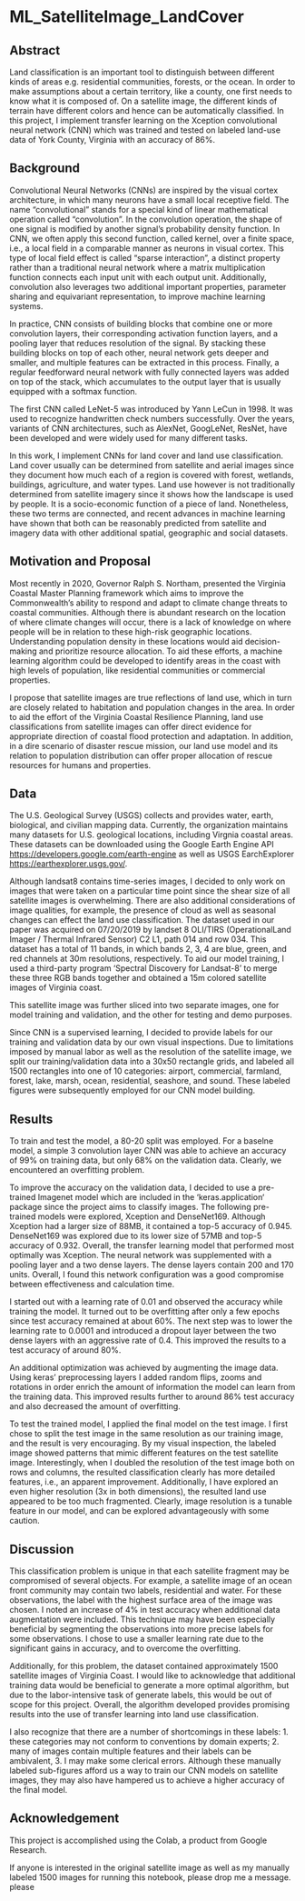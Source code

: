 # ML_SatelliteImage_LandCover
## Abstract
Land classification is an important tool to distinguish between different kinds of areas e.g. residential communities,
forests, or the ocean. In order to make assumptions about a certain territory, like a county, one first needs to know
what it is composed of. On a satellite image, the different kinds of terrain have different colors and hence can be
automatically classified. In this project, I implement transfer learning on the Xception convolutional neural network
(CNN) which was trained and tested on labeled land-use data of York County, Virginia with an accuracy of 86%.

## Background
Convolutional Neural Networks (CNNs) are inspired by the visual cortex architecture, in which many neurons have
a small local receptive field. The name “convolutional” stands for a special kind of linear mathematical operation
called “convolution”. In the convolution operation, the shape of one signal is modified by another signal’s probability
density function. In CNN, we often apply this second function, called kernel, over a finite space, i.e., a local field in a
comparable manner as neurons in visual cortex. This type of local field effect is called “sparse interaction”, a distinct
property rather than a traditional neural network where a matrix multiplication function connects each input unit with
each output unit. Additionally, convolution also leverages two additional important properties, parameter sharing and
equivariant representation, to improve machine learning systems.

In practice, CNN consists of building blocks that combine one or more convolution layers, their corresponding activation
function layers, and a pooling layer that reduces resolution of the signal. By stacking these building blocks on top of
each other, neural network gets deeper and smaller, and multiple features can be extracted in this process. Finally, a
regular feedforward neural network with fully connected layers was added on top of the stack, which accumulates to the
output layer that is usually equipped with a softmax function.

The first CNN called LeNet-5 was introduced by Yann LeCun in 1998. It was used to recognize handwritten check
numbers successfully. Over the years, variants of CNN architectures, such as AlexNet, GoogLeNet, ResNet, have been
developed and were widely used for many different tasks.

In this work, I implement CNNs for land cover and land use classification. Land cover usually can be determined from
satellite and aerial images since they document how much each of a region is covered with forest, wetlands, buildings,
agriculture, and water types. Land use however is not traditionally determined from satellite imagery since it shows
how the landscape is used by people. It is a socio-economic function of a piece of land. Nonetheless, these two terms
are connected, and recent advances in machine learning have shown that both can be reasonably predicted from satellite
and imagery data with other additional spatial, geographic and social datasets.

## Motivation and Proposal
Most recently in 2020, Governor Ralph S. Northam, presented the Virginia Coastal Master Planning framework which
aims to improve the Commonwealth’s ability to respond and adapt to climate change threats to coastal communities.
Although there is abundant research on the location of where climate changes will occur, there is a lack of knowledge
on where people will be in relation to these high-risk geographic locations. Understanding population density in
these locations would aid decision-making and prioritize resource allocation. To aid these efforts, a machine learning
algorithm could be developed to identify areas in the coast with high levels of population, like residential communities
or commercial properties.

I propose that satellite images are true reflections of land use, which in turn are closely related to habitation and
population changes in the area. In order to aid the effort of the Virginia Coastal Resilience Planning, land use
classifications from satellite images can offer direct evidence for appropriate direction of coastal flood protection and
adaptation. In addition, in a dire scenario of disaster rescue mission, our land use model and its relation to population
distribution can offer proper allocation of rescue resources for humans and properties.

## Data
The U.S. Geological Survey (USGS) collects and provides water, earth, biological, and civilian mapping data. Currently,
the organization maintains many datasets for U.S. geological locations, including Virgnia coastal areas. These datasets
can be downloaded using the Google Earth Engine API https://developers.google.com/earth-engine as well
as USGS EarchExplorer https://earthexplorer.usgs.gov/.

Although landsat8 contains time-series images, I decided to only work on images that were taken on a particular time
point since the shear size of all satellite images is overwhelming. There are also additional considerations of image
qualities, for example, the presence of cloud as well as seasonal changes can effect the land use classification. The
dataset used in our paper was acquired on 07/20/2019 by landset 8 OLI/TIRS (OperationalLand Imager / Thermal
Infrared Sensor) C2 L1, path 014 and row 034. This dataset has a total of 11 bands, in which bands 2, 3, 4 are blue,
green, and red channels at 30m resolutions, respectively. To aid our model training, I used a third-party program
‘Spectral Discovery for Landsat-8’ to merge these three RGB bands together and obtained a 15m colored satellite
images of Virginia coast.

This satellite image was further sliced into two separate images, one for model training and validation, and the other for
testing and demo purposes.

Since CNN is a supervised learning, I decided to provide labels for our training and validation data by our own
visual inspections. Due to limitations imposed by manual labor as well as the resolution of the satellite image, we
split our training/validation data into a 30x50 rectangle grids, and labeled all 1500 rectangles into one of 10 categories:
airport, commercial, farmland, forest, lake, marsh, ocean, residential, seashore, and sound. These labeled figures were
subsequently employed for our CNN model building.

## Results
To train and test the model, a 80-20 split was employed. For a baselne model, a simple 3 convolution layer CNN was 
able to achieve an accuracy of 99% on training data, but only 68% on the validation data. Clearly, we encountered an 
overfitting problem.

To improve the accuracy on the validation data, I decided to use a pre-trained Imagenet model which are included
in the ‘keras.application‘ package since the project aims to classify images. The following pre-trained models were
explored, Xception and DenseNet169. Although Xception had a larger size of 88MB, it contained a top-5 accuracy of
0.945. DenseNet169 was explored due to its lower size of 57MB and top-5 accuracy of 0.932. Overall, the transfer
learning model that performed most optimally was Xception. The neural network was supplemented with a pooling layer
and a two dense layers. The dense layers contain 200 and 170 units. Overall, I found this network configuration was a
good compromise between effectiveness and calculation time.

I started out with a learning rate of 0.01 and observed the accuracy while training the model. It turned out to be
overfitting after only a few epochs since test accuracy remained at about 60%. The next step was to lower the learning
rate to 0.0001 and introduced a dropout layer between the two dense layers with an aggressive rate of 0.4. This improved
the results to a test accuracy of around 80%.

An additional optimization was achieved by augmenting the image data. Using keras’ preprocessing layers I added random
flips, zooms and rotations in order enrich the amount of information the model can learn from the training data. This
improved results further to around 86% test accuracy and also decreased the amount of overfitting.

To test the trained model, I applied the final model on the test image. I first chose to split the test image in the same
resolution as our training image, and the result is very encouraging. By my visual inspection, the labeled image showed
patterns that mimic different features on the test satellite image. Interestingly, when I doubled the resolution of the
test image both on rows and columns, the resulted classification clearly has more detailed features, i.e., an apparent
improvement. Additionally, I have explored an even higher resolution (3x in both dimensions), the resulted land use
appeared to be too much fragmented. Clearly, image resolution is a tunable feature in our model, and can be explored
advantageously with some caution.

## Discussion
This classification problem is unique in that each satellite fragment may be compromised of several objects. For example,
a satellite image of an ocean front community may contain two labels, residential and water. For these observations,
the label with the highest surface area of the image was chosen. I noted an increase of 4% in test accuracy when
additional data augmentation were included. This technique may have been especially beneficial by segmenting
the observations into more precise labels for some observations. I chose to use a smaller learning rate due to the
significant gains in accuracy, and to overcome the overfitting.

Additionally, for this problem, the dataset contained approximately 1500 satellite images of Virginia Coast. I would
like to acknowledge that additional training data would be beneficial to generate a more optimal algorithm, but due to
the labor-intensive task of generate labels, this would be out of scope for this project. Overall, the algorithm developed
provides promising results into the use of transfer learning into land use classification.

I also recognize that there are a number of shortcomings in these labels: 1. these categories may not conform to
conventions by domain experts; 2. many of images contain multiple features and their labels can be ambivalent, 3. I
may make some clerical errors. Although these manually labeled sub-figures afford us a way to train our CNN models
on satellite images, they may also have hampered us to achieve a higher accuracy of the final model.

## Acknowledgement
This project is accomplished using the Colab, a product from Google Research. 

If anyone is interested in the original satellite image as well as my manually labeled 1500 images for running this
notebook, please drop me a message. 
please
